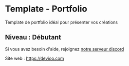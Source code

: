 # Template - Portfolio

Template de portfolio idéal pour présenter vos créations

## Niveau : Débutant
Si vous avez besoin d'aide, rejoignez [notre serveur discord](https://discord.devioo.com)

Site web : https://devioo.com
